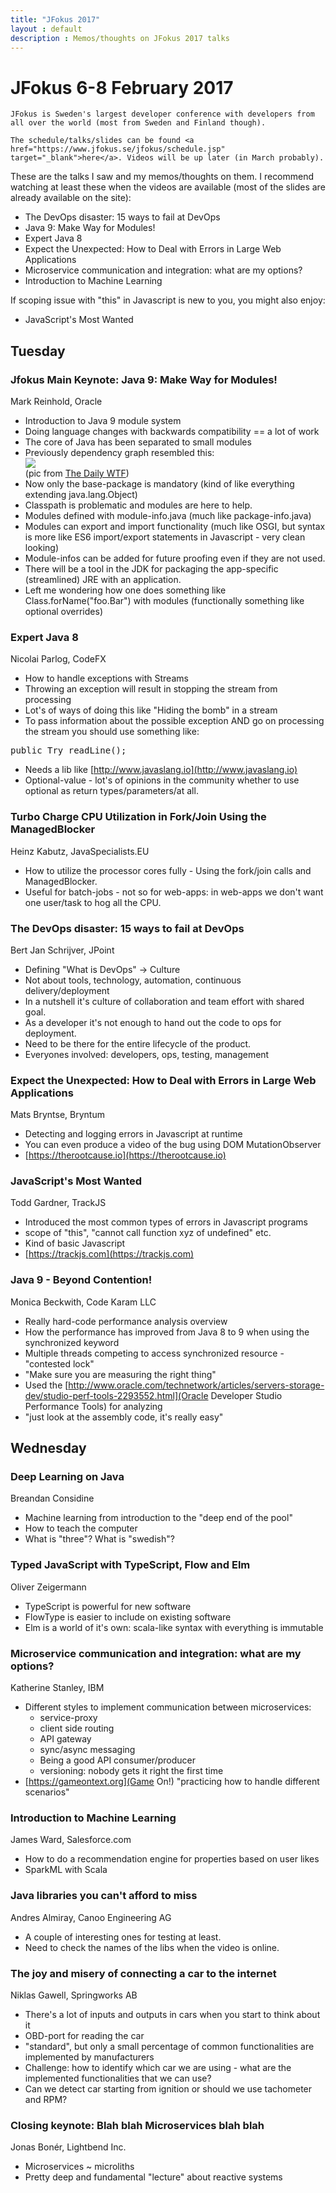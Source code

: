 ```yaml
---
title: "JFokus 2017"
layout : default
description : Memos/thoughts on JFokus 2017 talks
---
```

<style type="text/css">
img {
    max-width : 80&;
    display: block;
}
</style>
<div class="jumbotron">
    <h1>JFokus 6-8 February 2017</h1>

    JFokus is Sweden's largest developer conference with developers from all over the world (most from Sweden and Finland though).

    The schedule/talks/slides can be found <a href="https://www.jfokus.se/jfokus/schedule.jsp" target="_blank">here</a>. Videos will be up later (in March probably).
</div>

These are the talks I saw and my memos/thoughts on them. I recommend watching at least these when the videos are available (most of the slides are already available on the site):

- The DevOps disaster: 15 ways to fail at DevOps
- Java 9: Make Way for Modules!
- Expert Java 8
- Expect the Unexpected: How to Deal with Errors in Large Web Applications
- Microservice communication and integration: what are my options?
- Introduction to Machine Learning

If scoping issue with "this" in Javascript is new to you, you might also enjoy:

- JavaScript's Most Wanted

## Tuesday

### Jfokus Main Keynote: Java 9: Make Way for Modules!
Mark Reinhold, Oracle

- Introduction to Java 9 module system
- Doing language changes with backwards compatibility == a lot of work
- The core of Java has been separated to small modules
- Previously dependency graph resembled this: <img src="http://img.thedailywtf.com/images/201101/DependencyGraph.png" /> (pic from <a href="http://thedailywtf.com/articles/The-Enterprise-Dependency">The Daily WTF</a>)
- Now only the base-package is mandatory (kind of like everything extending java.lang.Object)
- Classpath is problematic and modules are here to help.
- Modules defined with module-info.java (much like package-info.java)
- Modules can export and import functionality (much like OSGI, but syntax is more like ES6 import/export statements in Javascript - very clean looking)
- Module-infos can be added for future proofing even if they are not used.
- There will be a tool in the JDK for packaging the app-specific (streamlined) JRE with an application.
- Left me wondering how one does something like Class.forName("foo.Bar") with modules (functionally something like optional overrides)

### Expert Java 8
Nicolai Parlog, CodeFX

- How to handle exceptions with Streams
- Throwing an exception will result in stopping the stream from processing
- Lot's of ways of doing this like "Hiding the bomb" in a stream
- To pass information about the possible exception AND go on processing the stream you should use something like:

<pre>
public Try<String,IOException> readLine();
</pre>

- Needs a lib like [http://www.javaslang.io](http://www.javaslang.io)
- Optional-value - lot's of opinions in the community whether to use optional as return types/parameters/at all.

### Turbo Charge CPU Utilization in Fork/Join Using the ManagedBlocker
Heinz Kabutz, JavaSpecialists.EU

- How to utilize the processor cores fully - Using the fork/join calls and ManagedBlocker.
- Useful for batch-jobs - not so for web-apps: in web-apps we don't want one user/task to hog all the CPU.

### The DevOps disaster: 15 ways to fail at DevOps
Bert Jan Schrijver, JPoint

- Defining "What is DevOps" -> Culture
- Not about tools, technology, automation, continuous delivery/deployment
- In a nutshell it's culture of collaboration and team effort with shared goal.
- As a developer it's not enough to hand out the code to ops for deployment.
- Need to be there for the entire lifecycle of the product.
- Everyones involved: developers, ops, testing, management

### Expect the Unexpected: How to Deal with Errors in Large Web Applications
Mats Bryntse, Bryntum

- Detecting and logging errors in Javascript at runtime
- You can even produce a video of the bug using DOM MutationObserver
- [https://therootcause.io](https://therootcause.io)

### JavaScript's Most Wanted
Todd Gardner, TrackJS

- Introduced the most common types of errors in Javascript programs
- scope of "this", "cannot call function xyz of undefined" etc.
- Kind of basic Javascript
- [https://trackjs.com](https://trackjs.com)

### Java 9 - Beyond Contention!
Monica Beckwith, Code Karam LLC

- Really hard-code performance analysis overview
- How the performance has improved from Java 8 to 9 when using the synchronized keyword
- Multiple threads competing to access synchronized resource - "contested lock"
- "Make sure you are measuring the right thing"
- Used the [http://www.oracle.com/technetwork/articles/servers-storage-dev/studio-perf-tools-2293552.html](Oracle Developer Studio Performance Tools) for analyzing
- "just look at the assembly code, it's really easy"

## Wednesday

### Deep Learning on Java
Breandan Considine

- Machine learning from introduction to the "deep end of the pool"
- How to teach the computer
- What is "three"? What is "swedish"?

### Typed JavaScript with TypeScript, Flow and Elm
Oliver Zeigermann

- TypeScript is powerful for new software
- FlowType is easier to include on existing software
- Elm is a world of it's own: scala-like syntax with everything is immutable

### Microservice communication and integration: what are my options?
Katherine Stanley, IBM

- Different styles to implement communication between microservices:
  - service-proxy
  - client side routing
  - API gateway
  - sync/async messaging
  - Being a good API consumer/producer
  - versioning: nobody gets it right the first time
- [https://gameontext.org](Game On!) "practicing how to handle different scenarios"

### Introduction to Machine Learning
James Ward, Salesforce.com

- How to do a recommendation engine for properties based on user likes
- SparkML with Scala

### Java libraries you can't afford to miss
Andres Almiray, Canoo Engineering AG

- A couple of interesting ones for testing at least.
- Need to check the names of the libs when the video is online.

### The joy and misery of connecting a car to the internet
Niklas Gawell, Springworks AB

- There's a lot of inputs and outputs in cars when you start to think about it
- OBD-port for reading the car
- "standard", but only a small percentage of common functionalities are implemented by manufacturers
- Challenge: how to identify which car we are using - what are the implemented functionalities that we can use?
- Can we detect car starting from ignition or should we use tachometer and RPM?

### Closing keynote: Blah blah Microservices blah blah
Jonas Bonér, Lightbend Inc.

- Microservices ~ microliths
- Pretty deep and fundamental "lecture" about reactive systems
